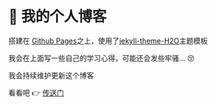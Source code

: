 # :tada: 我的个人博客
搭建在 [Github Pages](https://pages.github.com/)之上，使用了[jekyll-theme-H2O](https://github.com/kaeyleo/jekyll-theme-H2O)主题模板

我会在上面写一些自己的学习心得，可能还会发些牢骚... :kissing_closed_eyes:

我会持续维护更新这个博客

看看吧 :point_right: [传送门](https://whatanerb.github.io/)
